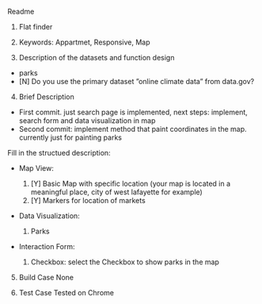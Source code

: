 Readme

1. Flat finder

2. Keywords: Appartmet, Responsive, Map

3. Description of the datasets and function design
 * parks
 * [N] Do you use the primary dataset ”online climate data” from data.gov?

4. Brief Description

 * First commit. just search page is implemented, next steps: implement, search form and data visualization in map
 * Second commit: implement method that paint coordinates in the map. currently just for painting parks

 Fill in the structued description:
 * Map View:
	1. [Y] Basic Map with specific location (your map is located in a meaningful place, city of west lafayette for example)
	2. [Y] Markers for location of markets

 * Data Visualization:
	1. Parks

 * Interaction Form:
	1. Checkbox: select the Checkbox to show parks in the map

5. Build Case
None

6. Test Case
Tested on Chrome
